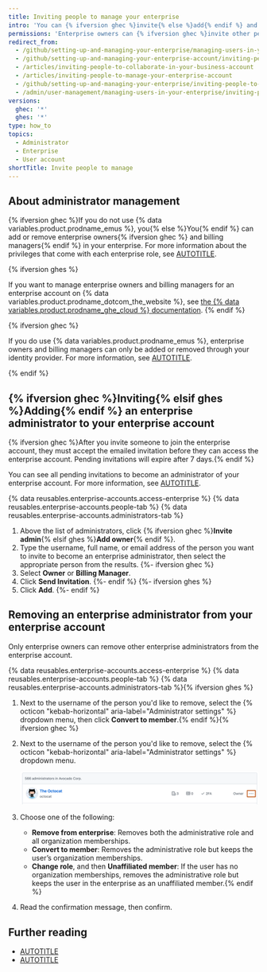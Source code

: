 ```yaml
---
title: Inviting people to manage your enterprise
intro: 'You can {% ifversion ghec %}invite{% else %}add{% endif %} and remove enterprise owners{% ifversion ghec %} and billing managers{% endif %} for your enterprise account.'
permissions: 'Enterprise owners can {% ifversion ghec %}invite other people to become{% elsif ghes %}add{% endif %} additional enterprise administrators.'
redirect_from:
  - /github/setting-up-and-managing-your-enterprise/managing-users-in-your-enterprise/inviting-people-to-manage-your-enterprise
  - /github/setting-up-and-managing-your-enterprise-account/inviting-people-to-manage-your-enterprise-account
  - /articles/inviting-people-to-collaborate-in-your-business-account
  - /articles/inviting-people-to-manage-your-enterprise-account
  - /github/setting-up-and-managing-your-enterprise/inviting-people-to-manage-your-enterprise
  - /admin/user-management/managing-users-in-your-enterprise/inviting-people-to-manage-your-enterprise
versions:
  ghec: '*'
  ghes: '*'
type: how_to
topics:
  - Administrator
  - Enterprise
  - User account
shortTitle: Invite people to manage
---
```


## About administrator management

{% ifversion ghec %}If you do not use {% data variables.product.prodname_emus %}, you{% else %}You{% endif %} can add or remove enterprise owners{% ifversion ghec %} and billing managers{% endif %} in your enterprise. For more information about the privileges that come with each enterprise role, see [AUTOTITLE](/admin/user-management/managing-users-in-your-enterprise/roles-in-an-enterprise).

{% ifversion ghes %}

If you want to manage enterprise owners and billing managers for an enterprise account on {% data variables.product.prodname_dotcom_the_website %}, see [the {% data variables.product.prodname_ghe_cloud %} documentation](/enterprise-cloud@latest/admin/user-management/managing-users-in-your-enterprise/inviting-people-to-manage-your-enterprise).
{% endif %}

{% ifversion ghec %}

If you do use {% data variables.product.prodname_emus %}, enterprise owners and billing managers can only be added or removed through your identity provider. For more information, see [AUTOTITLE](/admin/identity-and-access-management/using-enterprise-managed-users-for-iam/about-enterprise-managed-users).

{% endif %}

## {% ifversion ghec %}Inviting{% elsif ghes %}Adding{% endif %} an enterprise administrator to your enterprise account

{% ifversion ghec %}After you invite someone to join the enterprise account, they must accept the emailed invitation before they can access the enterprise account. Pending invitations will expire after 7 days.{% endif %}

You can see all pending invitations to become an administrator of your enterprise account. For more information, see [AUTOTITLE](/admin/user-management/managing-users-in-your-enterprise/viewing-people-in-your-enterprise#viewing-pending-invitations).

{% data reusables.enterprise-accounts.access-enterprise %}
{% data reusables.enterprise-accounts.people-tab %}
{% data reusables.enterprise-accounts.administrators-tab %}
1. Above the list of administrators, click {% ifversion ghec %}**Invite admin**{% elsif ghes %}**Add owner**{% endif %}.
1. Type the username, full name, or email address of the person you want to invite to become an enterprise administrator, then select the appropriate person from the results.
{%- ifversion ghec %}
1. Select **Owner** or **Billing Manager**.
1. Click **Send Invitation**.
{%- endif %}
{%- ifversion ghes %}
1. Click **Add**.
{%- endif %}

## Removing an enterprise administrator from your enterprise account

Only enterprise owners can remove other enterprise administrators from the enterprise account.

{% data reusables.enterprise-accounts.access-enterprise %}
{% data reusables.enterprise-accounts.people-tab %}
{% data reusables.enterprise-accounts.administrators-tab %}{% ifversion ghes %}
1. Next to the username of the person you'd like to remove, select the {% octicon "kebab-horizontal" aria-label="Administrator settings" %} dropdown menu, then click **Convert to member**.{% endif %}{% ifversion ghec %}
1. Next to the username of the person you'd like to remove, select the {% octicon "kebab-horizontal" aria-label="Administrator settings" %} dropdown menu.

   ![Screenshot of a user in the enterprise administrators list. A dropdown menu, labeled with a kebab icon, is highlighted with an orange outline.](/assets/images/help/business-accounts/administrator-settings.png)

1. Choose one of the following:

   * **Remove from enterprise**: Removes both the administrative role and all organization memberships.
   * **Convert to member**: Removes the administrative role but keeps the user’s organization memberships.
   * **Change role**, and then **Unaffiliated member**: If the user has no organization memberships, removes the administrative role but keeps the user in the enterprise as an unaffiliated member.{% endif %}

1. Read the confirmation message, then confirm.

## Further reading

* [AUTOTITLE](/organizations/managing-membership-in-your-organization)
* [AUTOTITLE](/organizations/managing-peoples-access-to-your-organization-with-roles)
